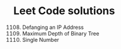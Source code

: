 # Leet Code solutions

1108. Defanging an IP Address
104. Maximum Depth of Binary Tree
136. Single Number
